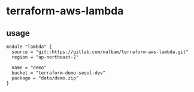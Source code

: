 # terraform-aws-lambda

## usage
```
module "lambda" {
  source = "git::https://gitlab.com/nalbam/terraform-aws-lambda.git"
  region = "ap-northeast-2"

  name = "demo"
  bucket = "terraform-demo-seoul-dev"
  package = "data/demo.zip"
}
```
